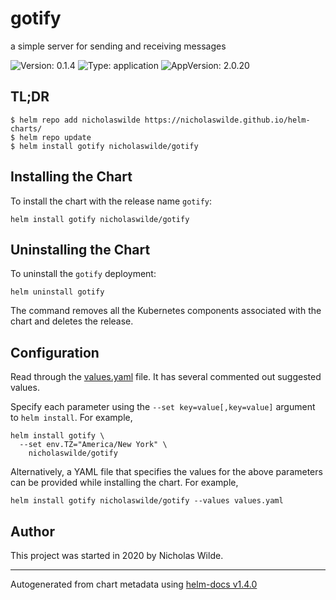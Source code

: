 # gotify

a simple server for sending and receiving messages

![Version: 0.1.4](https://img.shields.io/badge/Version-0.1.4-informational?style=flat-square) ![Type: application](https://img.shields.io/badge/Type-application-informational?style=flat-square) ![AppVersion: 2.0.20](https://img.shields.io/badge/AppVersion-2.0.20-informational?style=flat-square)

## TL;DR
```console
$ helm repo add nicholaswilde https://nicholaswilde.github.io/helm-charts/
$ helm repo update
$ helm install gotify nicholaswilde/gotify
```

## Installing the Chart
To install the chart with the release name `gotify`:
```console
helm install gotify nicholaswilde/gotify
```

## Uninstalling the Chart
To uninstall the `gotify` deployment:
```console
helm uninstall gotify
```
The command removes all the Kubernetes components associated with the chart and deletes the release.

## Configuration

Read through the [values.yaml](https://github.com/nicholaswilde/helm-charts/blob/master/charts/gotify/values.yaml)
file. It has several commented out suggested values.

Specify each parameter using the `--set key=value[,key=value]` argument to `helm install`. For example,
```console
helm install gotify \
  --set env.TZ="America/New York" \
    nicholaswilde/gotify
```

Alternatively, a YAML file that specifies the values for the above parameters can be provided while installing the chart.
For example,
```console
helm install gotify nicholaswilde/gotify --values values.yaml
```

## Author
This project was started in 2020 by Nicholas Wilde.

----------------------------------------------
Autogenerated from chart metadata using [helm-docs v1.4.0](https://github.com/norwoodj/helm-docs/releases/v1.4.0)


